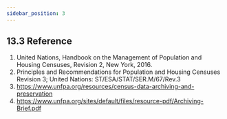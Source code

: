 ```yaml
---
sidebar_position: 3
---
```


## 13.3 Reference

1.	United Nations, Handbook on the Management of Population and Housing Censuses, Revision 2, New York, 2016. 
2.	Principles and Recommendations for Population and Housing Censuses Revision 3; United Nations: ST/ESA/STAT/SER.M/67/Rev.3
3.	https://www.unfpa.org/resources/census-data-archiving-and-preservation 
4.	https://www.unfpa.org/sites/default/files/resource-pdf/Archiving-Brief.pdf 
 
